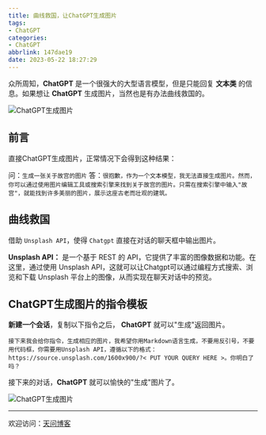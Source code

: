 ```yaml
---
title: 曲线救国，让ChatGPT生成图片
tags:
- ChatGPT
categories:
- ChatGPT
abbrlink: 147dae19
date: 2023-05-22 18:27:29
---
```


众所周知，**ChatGPT** 是一个很强大的大型语言模型，但是只能回复 **文本类** 的信息。如果想让 **ChatGPT** 生成图片，当然也是有办法曲线救国的。

![ChatGPT生成图片](https://tiven.cn/static/img/img-chatgpt-01-bhziLBavdqF9EORB6Nich.jpg)

<!-- more -->

## 前言

直接ChatGPT生成图片，正常情况下会得到这种结果：

问：`生成一张关于故宫的图片`
答：`很抱歉，作为一个文本模型，我无法直接生成图片。然而，你可以通过使用图片编辑工具或搜索引擎来找到关于故宫的图片。只需在搜索引擎中输入"故宫"，就能找到许多美丽的图片，展示这座古老而壮观的建筑。`

## 曲线救国

借助 `Unsplash API`，使得 `Chatgpt` 直接在对话的聊天框中输出图片。

**Unsplash API：** 是一个基于 REST 的 API，它提供了丰富的图像数据和功能。在这里，通过使用 Unsplash API，这就可以让Chatgpt可以通过编程方式搜索、浏览和下载 Unsplash 平台上的图像，从而实现在聊天对话中的预览。

## ChatGPT生成图片的指令模板

**新建一个会话**，复制以下指令之后， **ChatGPT** 就可以"生成"返回图片。

```
接下来我会给你指令，生成相应的图片，我希望你用Markdown语言生成，不要用反引号，不要用代码框，你需要用Unsplash API，遵循以下的格式：https://source.unsplash.com/1600x900/?< PUT YOUR QUERY HERE >。你明白了吗？
```

接下来的对话，**ChatGPT** 就可以愉快的"生成"图片了。

![ChatGPT生成图片](https://tiven.cn/static/img/img-chatgpt-02-h9iFA8yhw8Q9_SQTN_lzM.jpg)


---

欢迎访问：[天问博客](https://tiven.cn/p/147dae19/ "天问博客-专注于大前端技术")

